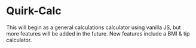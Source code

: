 # Quirk-Calc


This will begin as a general calculations calculator using vanilla JS, but more features will be added in the future. New features include a BMI & tip calculator.
